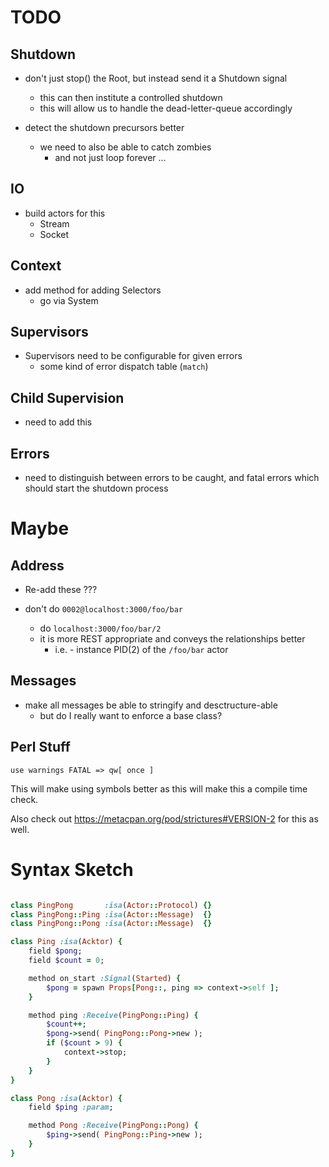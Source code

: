 <!---------------------------------------------------------------------------->
# TODO
<!---------------------------------------------------------------------------->

## Shutdown

- don't just stop() the Root, but instead send it a Shutdown signal
    - this can then institute a controlled shutdown
    - this will allow us to handle the dead-letter-queue accordingly

- detect the shutdown precursors better
    - we need to also be able to catch zombies
        - and not just loop forever ...

## IO

- build actors for this
    - Stream
    - Socket

## Context

- add method for adding Selectors
    - go via System

## Supervisors

- Supervisors need to be configurable for given errors
    - some kind of error dispatch table (`match`)

## Child Supervision

- need to add this

## Errors

- need to distinguish between errors to be caught, and fatal errors which
  should start the shutdown process

<!---------------------------------------------------------------------------->
# Maybe
<!---------------------------------------------------------------------------->

## Address

- Re-add these ???

- don't do `0002@localhost:3000/foo/bar`
    - do `localhost:3000/foo/bar/2`
    - it is more REST appropriate and conveys the relationships better
        - i.e. - instance PID(2) of the `/foo/bar` actor

## Messages

- make all messages be able to stringify and desctructure-able
    - but do I really want to enforce a base class?

## Perl Stuff

`use warnings FATAL => qw[ once ]`

This will make using symbols better as this will make this a compile time
check.

Also check out https://metacpan.org/pod/strictures#VERSION-2 for this as well.


<!---------------------------------------------------------------------------->
# Syntax Sketch
<!---------------------------------------------------------------------------->


```ruby

class PingPong       :isa(Actor::Protocol) {}
class PingPong::Ping :isa(Actor::Message)  {}
class PingPong::Pong :isa(Actor::Message)  {}

class Ping :isa(Acktor) {
    field $pong;
    field $count = 0;

    method on_start :Signal(Started) {
        $pong = spawn Props[Pong::, ping => context->self ];
    }

    method ping :Receive(PingPong::Ping) {
        $count++;
        $pong->send( PingPong::Pong->new );
        if ($count > 9) {
            context->stop;
        }
    }
}

class Pong :isa(Acktor) {
    field $ping :param;

    method Pong :Receive(PingPong::Pong) {
        $ping->send( PingPong::Ping->new );
    }
}
```

